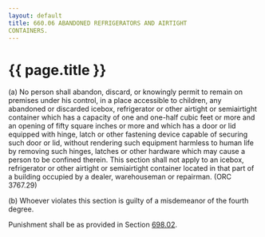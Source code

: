 ```yaml
---
layout: default 
title: 660.06 ABANDONED REFRIGERATORS AND AIRTIGHT
CONTAINERS.
---
```


{{ page.title }}
================

​(a) No person shall abandon, discard, or knowingly permit to remain on
premises under his control, in a place accessible to children, any
abandoned or discarded icebox, refrigerator or other airtight or
semiairtight container which has a capacity of one and one-half cubic
feet or more and an opening of fifty square inches or more and which has
a door or lid equipped with hinge, latch or other fastening device
capable of securing such door or lid, without rendering such equipment
harmless to human life by removing such hinges, latches or other
hardware which may cause a person to be confined therein. This section
shall not apply to an icebox, refrigerator or other airtight or
semiairtight container located in that part of a building occupied by a
dealer, warehouseman or repairman. (ORC 3767.29)

​(b) Whoever violates this section is guilty of a misdemeanor of the
fourth degree.

Punishment shall be as provided in Section [698.02](38e2f631.html).
